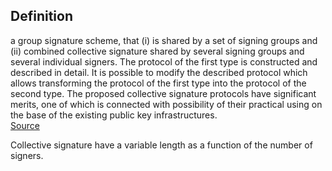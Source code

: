 ## Definition
a group signature scheme, that (i) is shared by a set of signing groups and (ii) combined collective signature shared by several signing groups and several individual signers. The protocol of the first type is constructed and described in detail. It is possible to modify the described protocol which allows transforming the protocol of the first type into the protocol of the second type. The proposed collective signature protocols have significant merits, one of which is connected with possibility of their practical using on the base of the existing public key infrastructures.   
[Source](https://link.springer.com/chapter/10.1007/978-981-10-7512-4_20)

Collective signature have a variable length as a function of the number of signers.